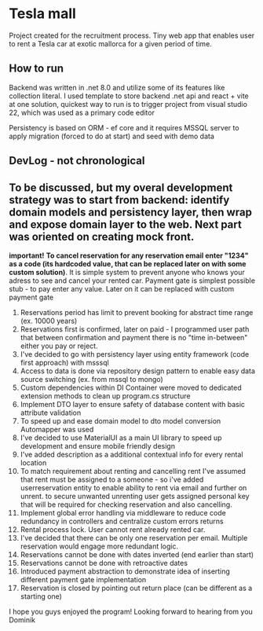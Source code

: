 # Tesla mall 
Project created for the recruitment process. 
Tiny web app that enables user to rent a Tesla car at exotic mallorca for a given period of time. 

## How to run
Backend was written in .net 8.0 and utilize some of its features like collection literal. 
I used template to store backend .net api and react + vite at one solution, quickest way to run is to trigger project from visual studio 22, which was used as a primary code editor

Persistency is based on ORM - ef core and it requires MSSQL server to apply migration (forced to do at start) and seed with demo data

## DevLog - not chronological 
## To be discussed, but my overal development strategy was to start from backend: identify domain models and persistency layer, then wrap and expose domain layer to the web. Next part was oriented on creating mock front. 

**important!** **To cancel reservation for any reservation email enter "1234"  as a code (its hardcoded value, that can be replaced later on with some custom solution)**. It is simple system to prevent anyone who knows your adress to see and cancel your rented car. 
Payment gate is simplest possible stub - to pay enter any value. Later on it can be replaced with custom payment gate 

1. Reservations period has limit to prevent booking for abstract time range (ex. 10000 years)
2. Reservations first is confirmed, later on paid - I programmed user path that between confirmation and payment there is no "time in-between" either you pay or reject. 
4. I've decided to go with persistency layer using entity framework (code first approach) with msssql 
5. Access to data is done via repository design pattern to enable easy data source switching (ex. from mssql to mongo) 
6. Custom dependencies within DI Container were moved to dedicated extension methods to clean up program.cs structure
7. Implement DTO layer to ensure safety of database content with basic attribute validation
8. To speed up and ease domain model to dto model conversion Automapper was used
9. I've decided to use MaterialUI as a main UI library to speed up development and ensure mobile friendly design
10. I've added description as a additional contextual info for every rental location 
11. To match requirement about renting and cancelling rent I've assumed that rent must be assigned to a someone - so i've added userreservation entity to enable ability to rent via email and further on unrent. to secure unwanted unrenting user gets assigned personal key that will be required for checking reservation and also cancelling.
12. Implement global error handling via middleware to reduce code redundancy in controllers and centralize custom errors returns 
13. Rental process lock. User cannot rent already rented car. 
14. I've decided that there can be only one reservation per email. Multiple reservation would engage more redundant logic.
15. Reservations cannot be done with dates inverted (end earlier than start) 
16. Reservations cannot be done with retroactive dates
17. Introduced payment abstraction to demonstrate idea of inserting different payment gate implementation 
18. Reservation is closed by pointing out return place (can be different as a starting one)


I hope you guys enjoyed the program! Looking forward to hearing from you
Dominik